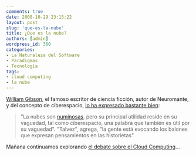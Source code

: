 ```yaml
---
comments: true
date: 2008-10-29 23:15:22
layout: post
slug: 'que-es-la-nube'
title: ¿Que es la nube?
authors: [admin]
wordpress_id: 360
categories:
- La Naturaleza del Software
- Paradigmas
- Tecnología
tags:
- cloud computing
- la nube
---
```


[William Gibson](http://www.williamgibsonbooks.com/), el famoso escritor de ciencia ficción, autor de Neuromante, y del concepto de ciberespacio, [lo ha expresado bastante bien](http://www.thestandard.com/article/0,1902,5466,00.html?page=0%2C1):

> "La nubes son [numinosas](http://www.rae2.es/numinoso), pero su principal utilidad reside en su vaguedad, tal como ciberespacio, una palabra que también es útil por su vaguedad". "Talvez", agrega, "la gente está evocando los balones que expresan pensamientos en las historietas"

Mañana continuamos explorando [el debate sobre el Cloud Computing](/2008/10/el_debate_sobre_negocio_del_cloud_comput.html)...



